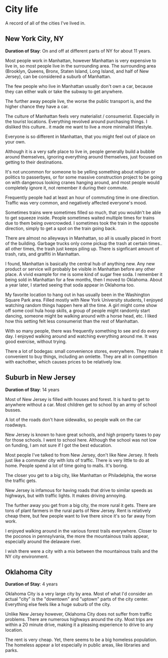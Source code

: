 # City life

A record of all of the cities I've lived in.

## New York City, NY

**Duration of Stay**: On and off at different parts of NY for about 11 years.

Most people work in Manhattan, however Manhattan is very expensive to live in, so most people live in the surrounding area.
The surrounding area (Brooklyn, Queens, Bronx, Staten Island, Long Island, and half of New Jersey), can be considered a suburb of Manhattan.

The few people who live in Manhattan usually don't own a car, because they can either walk or take the subway to get anywhere.

The further away people live, the worse the public transport is, and the higher chance they have a car.

The culture of Manhattan feels very materialist / consumerist. Especially in the tourist locations. Everything revolved around purchasing things. I disliked this culture.. it made me want to live a more minimalist lifestyle.

Everyone is so different in Manhattan, that you might feel out of place on your own.

Although it is a very safe place to live in, people generally build a bubble around themselves, ignoring everything around themselves, just focused on getting to their destinations.

It's not uncommon for someone to be yelling something about religion or politics to passerbyes, or for some massive construction project to be going on with dangerous looking cranes hanging around, and most people would completely ignore it, not remember it during their commute.

Frequently people had at least an hour of commuting time in one direction. Traffic was very common, and negatively affected everyone's mood.

Sometimes trains were sometimes filled so much, that you wouldn't be able to get squeeze inside. People sometimes waited multiple times for trains due to them being overcrowded. I sometimes took the train in the opposite direction, simply to get a spot on the train going back.

There are almost no alleyways in Manhattan, so all is usually placed in front of the building. Garbage trucks only come pickup the trash at certain times.. all other times, the trash just keeps piling up. There is signficant amount of trash, rats, and graffiti in Manhattan.

I found, Manhattan is basically the central hub of anything new. Any new product or service will probably be visible in Manhattan before any other place. A vivid example for me is some kind of sugar free soda. I remember it being sold in Manhattan for a few months, then I moved to Oklahoma. About a year later, I started seeing that soda appear in Oklahoma too.

My favorite location to hang out in has usually been in the Washington Square Park area. Filled mostly with New York University students, I enjoyed watching random things happen here all the time. A girl might come show off some cool hula hoop skills, a group of people might randomly start dancing, someone might be walking around with a horse head, etc.
I liked how this setting felt less consumerist than the rest of Manhattan.

With so many people, there was frequently something to see and do every day. I enjoyed walking around and watching everything around me. It was good exercise, without trying.

There a lot of bodegas: small convenience stores, everywhere. They make it convenient to buy things, including an omlette. They are all in competition with eachother, which causes prices to be relatively low.

## Suburb in New Jersey

**Duration of Stay**: 14 years

Most of New Jersey is filled with houses and forest. It is hard to get to anywhere without a car. Most children get to school by an army of school busses.

A lot of the roads don't have sidewalks, so people walk on the car roadways.

New Jersey is known to have great schools, and high property taxes to pay for those schools. I went to school here. Although the school was not low on funding, I am not sure if I got the best education.

Most people I've talked to from New Jersey, don't like New Jersey. It feels just like a commuter city with lots of traffic. There is very little to do at home. People spend a lot of time going to malls. It's boring.

The closer you get to a big city, like Manhattan or Philadelphia, the worse the traffic gets.

New Jersey is infamous for having roads that drive to similar speeds as highways, but with traffic lights. It makes driving annoying.

The further away you get from a big city, the more rural it gets. There are tons of plant farmers in the rural parts of New Jersey. Rent is relatively cheap there, but few people want to live there since it's so far away from work.

I enjoyed walking around in the various forest trails everywhere. Closer to the poconos in pennsylvania, the more the mountainous trails appear, especially around the delaware river.

I wish there were a city with a mix between the mountainous trails and the NY city environment.

## Oklahoma City

**Duration of Stay**: 4 years

Oklahoma City is a very large city by area. Most of what I'd consider an actual "city" is the "downtown" and "uptown" parts of the city center. Everything else feels like a huge suburb of the city.

Unlike New Jersey however, Oklahoma City does not suffer from traffic problems. There are numerous highways around the city. Most trips are within a 20 minute drive, making it a pleasing experience to drive to any location.

The rent is very cheap. Yet, there seems to be a big homeless population. The homeless appear a lot especially in public areas, like libraries and parks.
